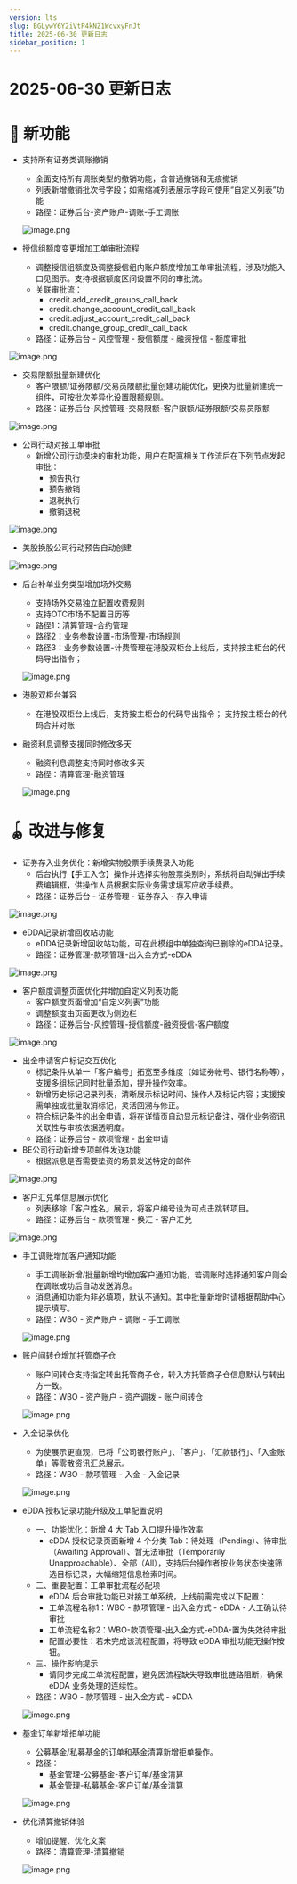 ```yaml
---
version: lts
slug: BGLywY6Y2iVtP4kNZ1WcvxyFnJt
title: 2025-06-30 更新日志
sidebar_position: 1
---
```



# 2025-06-30 更新日志


# 🎉 新功能

- 支持所有证券类调账撤销
    - 全面支持所有调账类型的撤销功能，含普通撤销和无痕撤销
    - 列表新增撤销批次号字段；如需缩减列表展示字段可使用“自定义列表”功能
    - 路径：证券后台-资产账户-调账-手工调账

    ![image.png](/assets/ebe8475d3c9a917f1334622e42faac89.png)

- 授信组额度变更增加工单审批流程
    - 调整授信组额度及调整授信组内账户额度增加工单审批流程，涉及功能入口见图示。支持根据额度区间设置不同的审批流。
    - 关联审批流：
        - credit.add_credit_groups_call_back
        - credit.change_account_credit_call_back
        - credit.adjust_account_credit_call_back
        - credit.change_group_credit_call_back
    - 路径：证券后台 - 风控管理 - 授信额度 - 融资授信 - 额度审批

![image.png](/assets/5350c11a0e5939753d6aeb24e2ac5e8e.png)

- 交易限额批量新建优化
    - 客户限额/证券限额/交易员限额批量创建功能优化，更换为批量新建统一组件，可按批次差异化设置限额规则。
    - 路径：证券后台-风控管理-交易限额-客户限额/证券限额/交易员限额

![image.png](/assets/c4f86a6e7dd36bfd357c55e285b0cddd.png)

- 公司行动对接工单审批
    - 新增公司行动模块的审批功能，用户在配寘相关工作流后在下列节点发起审批：
        - 预告执行
        - 预告撤销
        - 退税执行
        - 撤销退税

![image.png](/assets/11b0a137a6098d32e703cbe6535884f1.png)

- 美股换股公司行动预告自动创建

![image.png](/assets/40a45542bae0ce137e9c3b36a7ad031c.png)

- 后台补单业务类型增加场外交易
    - 支持场外交易独立配置收费规则
    - 支持OTC市场不配置日历等
    - 路径1：清算管理-合约管理
    - 路径2：业务参数设置-市场管理-市场规则
    - 路径3：业务参数设置-计费管理在港股双柜台上线后，支持按主柜台的代码导出指令；

    ![image.png](/assets/22fbae989f248be30b139ce5f90ccccd.png)

- 港股双柜台兼容
    - 在港股双柜台上线后，支持按主柜台的代码导出指令； 支持按主柜台的代码合并对账
- 融资利息调整支援同时修改多天
    - 融资利息调整支持同时修改多天
    - 路径：清算管理-融资管理

    ![image.png](/assets/182c43918934e7db141f5ba362e067b3.png)


# 🪀 改进与修复

- 证券存入业务优化：新增实物股票手续费录入功能
    - 后台执行【手工入仓】操作并选择实物股票类别时，系统将自动弹出手续费编辑框，供操作人员根据实际业务需求填写应收手续费。
    - 路径：证券后台 - 证券管理 - 证券存入 - 存入申请

![image.png](/assets/87eae71a0a4790fa5c9d569761eb1610.png)

- eDDA记录新增回收站功能
    - eDDA记录新增回收站功能，可在此模组中单独查询已删除的eDDA记录。
    - 路径：证券管理-款项管理-出入金方式-eDDA

![image.png](/assets/cfd193ff0d775b6b1a3cb51a05b06892.png)

- 客户额度调整页面优化并增加自定义列表功能
    - 客户额度页面增加“自定义列表”功能
    - 调整额度由页面更改为侧边栏
    - 路径：证券后台-风控管理-授信额度-融资授信-客户额度

![image.png](/assets/23b003a97c8cb83ab9f55eaf25ba2ea2.png)

- 出金申请客户标记交互优化
    - 标记条件从单一「客户编号」拓宽至多维度（如证券帐号、银行名称等），支援多组标记同时批量添加，提升操作效率。
    - 新增历史标记记录列表，清晰展示标记时间、操作人及标记内容；支援按需单独或批量取消标记，灵活回溯与修正。
    - 符合标记条件的出金申请，将在详情页自动显示标记备注，强化业务资讯关联性与审核依据透明度。
    - 路径：证券后台 - 款项管理 - 出金申请
- BE公司行动新增专项邮件发送功能
    - 根据派息是否需要垫资的场景发送特定的邮件

![image.png](/assets/3bc22d865e47f96d819b70b53b17b395.png)

- 客户汇兑单信息展示优化
    - 列表移除「客户姓名」展示，将客户编号设为可点击跳转项目。
    - 路径：证券后台 - 款项管理 - 换汇 - 客户汇兑

![image.png](/assets/1f08f7797fb24592a178e456dbd954b4.png)

- 手工调账增加客户通知功能
    - 手工调账新增/批量新增均增加客户通知功能，若调账时选择通知客户则会在调账成功后自动发送消息。
    - 消息通知功能为非必填项，默认不通知。其中批量新增时请根据帮助中心提示填写。
    - 路径：WBO - 资产账户 - 调账 - 手工调账

    ![image.png](/assets/90fb24ab1db17a997796dba0077c5ea2.png)

- 账户间转仓增加托管商子仓
    - 账户间转仓支持指定转出托管商子仓，转入方托管商子仓信息默认与转出方一致。
    - 路径：WBO - 资产账户 - 资产调拨 - 账户间转仓

    ![image.png](/assets/e9b1deb8cae639343acbeb097da52f73.png)

- 入金记录优化
    - 为使展示更直观，已将「公司银行账户」、「客户」、「汇款银行」、「入金账单」等零散资讯汇总展示。
    - 路径：WBO - 款项管理 - 入金 - 入金记录

    ![image.png](/assets/aad5595206d86e746877047a7e9d6f76.png)

- eDDA 授权记录功能升级及工单配置说明
    - 一、功能优化：新增 4 大 Tab 入口提升操作效率
        - eDDA 授权记录页面新增 4 个分类 Tab：待处理（Pending）、待审批（Awaiting Approval）、暂无法审批（Temporarily Unapproachable）、全部（All），支持后台操作者按业务状态快速筛选目标记录，大幅缩短信息检索时间。
    - 二、重要配置：工单审批流程必配项
        - eDDA 后台审批功能已对接工单系统，上线前需完成以下配置：
        - 工单流程名称1：WBO - 款项管理 - 出入金方式 - eDDA - 人工确认待审批
        - 工单流程名称2：WBO-款项管理-出入金方式-eDDA-置为失效待审批
        - 配置必要性：若未完成该流程配置，将导致 eDDA 审批功能无操作按钮。
    - 三、操作影响提示
        - 请同步完成工单流程配置，避免因流程缺失导致审批链路阻断，确保 eDDA 业务处理的连续性。
    - 路径：WBO - 款项管理 - 出入金方式 - eDDA

    ![image.png](/assets/29ea227cbb45ec21fc861f56bb910b86.png)

- 基金订单新增拒单功能
    - 公募基金/私募基金的订单和基金清算新增拒单操作。
    - 路径：
        - 基金管理-公募基金-客户订单/基金清算
        - 基金管理-私募基金-客户订单/基金清算

    ![image.png](/assets/98eb1c5b92c468bd768fac53e8270f23.png)

- 优化清算撤销体验
    - 增加提醒、优化文案
    - 路径：清算管理-清算撤销

    ![image.png](/assets/998a67bec260651e346ab9ca9b50a1f0.png)

